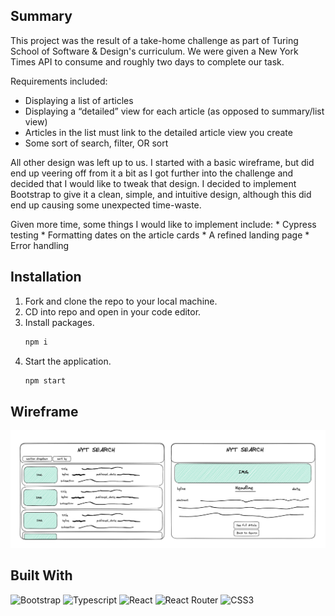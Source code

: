 ## Summary

This project was the result of a take-home challenge as part of Turing School of Software & Design's curriculum. We were given a New York Times API to consume and roughly two days to complete our task. 

Requirements included:
   * Displaying a list of articles
   * Displaying a “detailed” view for each article (as opposed to summary/list view)
   * Articles in the list must link to the detailed article view you create
   * Some sort of search, filter, OR sort
   
All other design was left up to us. I started with a basic wireframe, but did end up veering off from it a bit as I got further into the challenge and decided that I would like to tweak that design. I decided to implement Bootstrap to give it a clean, simple, and intuitive design, although this did end up causing some unexpected time-waste.

Given more time, some things I would like to implement include:
    * Cypress testing
    * Formatting dates on the article cards
    * A refined landing page
    * Error handling
    

## Installation

1. Fork and clone the repo to your local machine.
2. CD into repo and open in your code editor.
3. Install packages.
    ```zsh
    npm i
    ```
4. Start the application.
    ```zsh
    npm start
    ```
## Wireframe

![Wirefram](public/wireframe.png)

## Built With

![Bootstrap](https://img.shields.io/badge/Bootstrap-7952B3?logo=bootstrap&logoColor=white&style=for-the-badge)
![Typescript](https://img.shields.io/npm/types/typescript?color=%23000000&label=%20&logo=typescript&style=for-the-badge)
![React](https://img.shields.io/badge/React-20232A?style=for-the-badge&logo=react&logoColor=61DAFB)
![React Router](https://img.shields.io/badge/React_Router-CA4245?style=for-the-badge&logo=react-router&logoColor=white)
![CSS3](https://img.shields.io/badge/css3-%231572B6.svg?style=for-the-badge&logo=css3&logoColor=white)

